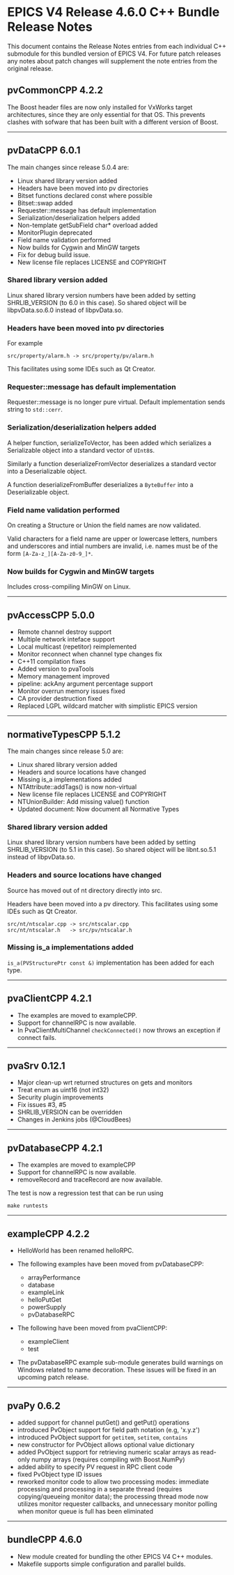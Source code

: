 # EPICS V4 Release 4.6.0 C++ Bundle Release Notes

This document contains the Release Notes entries from each individual C++
submodule for this bundled version of EPICS V4. For future patch releases any notes about patch changes will supplement the note entries from the original release.


## pvCommonCPP 4.2.2

The Boost header files are now only installed for VxWorks target architectures, since they are only essential for that OS. This prevents clashes with sofware that has been built with a different version of Boost.


------

## pvDataCPP 6.0.1

The main changes since release 5.0.4 are:

* Linux shared library version added
* Headers have been moved into pv directories
* Bitset functions declared const where possible
* Bitset::swap added
* Requester::message has default implementation
* Serialization/deserialization helpers added
* Non-template getSubField char* overload added
* MonitorPlugin deprecated
* Field name validation performed
* Now builds for Cygwin and MinGW targets
* Fix for debug build issue.
* New license file replaces LICENSE and COPYRIGHT

### Shared library version added

Linux shared library version numbers have been added by setting SHRLIB_VERSION
(to 6.0 in this case). So shared object will be libpvData.so.6.0 instead of
libpvData.so.

### Headers have been moved into pv directories

For example

    src/property/alarm.h -> src/property/pv/alarm.h

This facilitates using some IDEs such as Qt Creator.

### Requester::message has default implementation

Requester::message is no longer pure virtual. Default implementation sends
string to `std::cerr`.

### Serialization/deserialization helpers added

A helper function, serializeToVector, has been added which serializes a
Serializable object into a standard vector of `UInt8`s.

Similarly a function deserializeFromVector deserializes a standard vector into
a Deserializable object.

A function deserializeFromBuffer deserializes a `ByteBuffer` into a
Deserializable object.

### Field name validation performed

On creating a Structure or Union the field names are now validated.

Valid characters for a field name are upper or lowercase letters, numbers and
underscores and intial numbers are invalid, i.e. names must be of the form
`[A-Za-z_][A-Za-z0-9_]*`.

### Now builds for Cygwin and MinGW targets

Includes cross-compiling MinGW on Linux.


------

## pvAccessCPP 5.0.0

* Remote channel destroy support
* Multiple network inteface support
* Local multicast (repetitor) reimplemented
* Monitor reconnect when channel type changes fix
* C++11 compilation fixes
* Added version to pvaTools
* Memory management improved
* pipeline: ackAny argument percentage support
* Monitor overrun memory issues fixed
* CA provider destruction fixed
* Replaced LGPL wildcard matcher with simplistic EPICS version


------

## normativeTypesCPP 5.1.2

The main changes since release 5.0 are:

* Linux shared library version added
* Headers and source locations have changed
* Missing is_a implementations added
* NTAttribute::addTags() is now non-virtual
* New license file replaces LICENSE and COPYRIGHT
* NTUnionBuilder: Add missing value() function
* Updated document: Now document all Normative Types

### Shared library version added

Linux shared library version numbers have been added by setting SHRLIB_VERSION
(to 5.1 in this case). So shared object will be libnt.so.5.1 instead of
libpvData.so.

### Headers and source locations have changed

Source has moved out of nt directory directly into src.

Headers have been moved into a pv directory. This facilitates using some IDEs
such as Qt Creator.

    src/nt/ntscalar.cpp -> src/ntscalar.cpp
    src/nt/ntscalar.h   -> src/pv/ntscalar.h

### Missing is_a implementations added

`is_a(PVStructurePtr const &)` implementation has been added for each type.


------

## pvaClientCPP 4.2.1

* The examples are moved to exampleCPP.
* Support for channelRPC is now available.
* In PvaClientMultiChannel `checkConnected()` now throws an exception if connect fails.


------

## pvaSrv 0.12.1

* Major clean-up wrt returned structures on gets and monitors
* Treat enum as uint16 (not int32)
* Security plugin improvements
* Fix issues #3, #5
* SHRLIB_VERSION can be overridden
* Changes in Jenkins jobs (@CloudBees)


------

## pvDatabaseCPP 4.2.1

* The examples are moved to exampleCPP
* Support for channelRPC is now available.
* removeRecord and traceRecord are now available.

The test is now a regression test that can be run using

    make runtests


------

## exampleCPP 4.2.2

* HelloWorld has been renamed helloRPC.

* The following examples have been moved from pvDatabaseCPP:
  * arrayPerformance
  * database
  * exampleLink
  * helloPutGet
  * powerSupply
  * pvDatabaseRPC

* The following have been moved from pvaClientCPP:
  * exampleClient
  * test

* The pvDatabaseRPC example sub-module generates build warnings on Windows
related to name decoration. These issues will be fixed in an upcoming patch
release.

------

## pvaPy 0.6.2

- added support for channel putGet() and getPut() operations
- introduced PvObject support for field path notation (e.g, 'x.y.z')
- introduced PvObject support for `getitem`, `setitem`, `contains`
- new constructor for PvObject allows optional value dictionary
- added PvObject support for retrieving numeric scalar arrays as
  read-only numpy arrays (requires compiling with Boost.NumPy)
- added ability to specify PV request in RPC client code
- fixed PvObject type ID issues
- reworked monitor code to allow two processing modes: immediate processing
  and processing in a separate thread (requires copying/queueing monitor data);
  the processing thread mode now utilizes monitor requester callbacks, and
  unnecessary monitor polling when monitor queue is full has been eliminated


------

## bundleCPP 4.6.0

* New module created for bundling the other EPICS V4 C++ modules.
* Makefile supports simple configuration and parallel builds.

